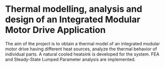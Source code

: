 # Thermal modelling, analysis and design of an Integrated Modular Motor Drive Application
The aim of the project is to obtain a thermal model of an integrated modular motor drive having different heat sources, analyze the thermal behavior of individual parts. A natural cooled heatsink is developed for the system. FEA and Steady-State Lumped Parameter analysis are implemented. 


